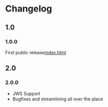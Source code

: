 # Changelog

## 1.0

### 1.0.0
 First public release[index.html](..%2F0000%20OSS%2Fa-sit-plus.github.io%2Findex.html)
 
## 2.0

### 2.0.0
 * JWS Support
 * Bugfixes and streamlining all over the place